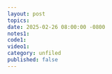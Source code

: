 ```yaml
---
layout: post
topics: 
date: 2025-02-26 08:00:00 -0800
notes1: 
code1: 
video1: 
category: unfiled
published: false
---
```

